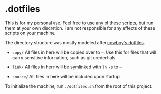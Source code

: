 # .dotfiles

This is for my personal use. Feel free to use any of these scripts, but run them
at your own discretion. I am not responsible for any effects of these scripts
on your machine.

The directory structure was mostly modeled after [cowboy's dotfiles][cowboy].

* `copy/` All files in here will be copied over to `~`. Use this for files that
  will carry sensitive information, such as git credentials

* `link/` All files in here will be symlinked with `ln -s` to `~`

* `source/` All files in here will be included upon startup

To initialize the machine, run `./dotfiles.sh` from the root of this project.

[cowboy]: https://github.com/cowboy/dotfiles

